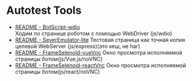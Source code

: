 # Autotest Tools

- [README - BotScript-wdio](BotScript-wdio/README.md)  
    Ходим по странице роботом с помощью WebDriver (js/wdio)
- [README - SeverEmulator-lite](SeverEmulator-lite/README.md)
    Тестовая страница как точная копия целевой WebServer (js/express)(это кеш, не har)
- [README - FrameSelenoid-vueVnc](FrameSelenoid-vueVnc/README.md)
    Окно просмотра исполняемой страницы ботом(js/Vue.js/noVNC)
- [README - FrameSelenoid-reactVnc](FrameSelenoid-reactVnc/README.md)
    Окно просмотра исполняемой страницы ботом(js/react/noVNC)
    